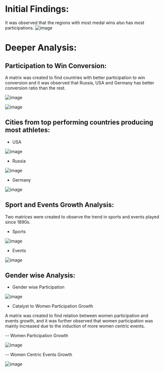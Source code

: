 # Initial Findings:

It was observed that the regions with most medal wins also has most participations.
![image](https://github.com/FD0112/data-analysis-projects/assets/132354930/0710ae1a-6614-4000-bc42-00c1c63284ed)

# Deeper Analysis:

##  Participation to Win Conversion:

A matrix was created to find countries with better participation to win conversion and it was observed that Russia, USA and Germany has better conversion ratio than the rest.

![image](https://github.com/FD0112/data-analysis-projects/assets/132354930/d2113938-5942-40c5-9a67-c8f9a60f4112)

![image](https://github.com/FD0112/data-analysis-projects/assets/132354930/3d50f072-f5d5-40c6-aec5-8caafeac1a2f)

## Cities from top performing countries producing most athletes:

- USA

![image](https://github.com/FD0112/data-analysis-projects/assets/132354930/4d3f8fe7-fd1a-4430-9460-4fa680fc5b82)

- Russia

![image](https://github.com/FD0112/data-analysis-projects/assets/132354930/a8ffee35-2c3d-45c4-b088-e490e999cbc4)

- Germany

![image](https://github.com/FD0112/data-analysis-projects/assets/132354930/67a41436-f805-45ff-a5b0-9447b30ec672)

## Sport and Events Growth Analysis:

Two matrices were created to observe the trend in sports and events played since 1890s.

- Sports
 
![image](https://github.com/FD0112/data-analysis-projects/assets/132354930/ce6a1848-1747-4b53-a87d-d1a74d04f50a)

- Events

![image](https://github.com/FD0112/data-analysis-projects/assets/132354930/efff4202-18fe-4eff-bb39-d57d16c0ed8d)

## Gender wise Analysis:

- Gender wise Participation

![image](https://github.com/FD0112/data-analysis-projects/assets/132354930/1a61566d-4025-4ae8-840f-0a5f1b523a99)

- Catalyst to Women Participation Growth

A matrix was created to find relation between women participation and events growth, and it was further observed that women participation was mainly increased due to the induction of more women centric events.

-- Women Participation Growth

![image](https://github.com/FD0112/data-analysis-projects/assets/132354930/69b486d9-0c40-42bb-81ed-e6ea632bf0de)

-- Women Centric Events Growth

![image](https://github.com/FD0112/data-analysis-projects/assets/132354930/ec46fd75-3589-43a1-9a94-e0d08367aa8b)




